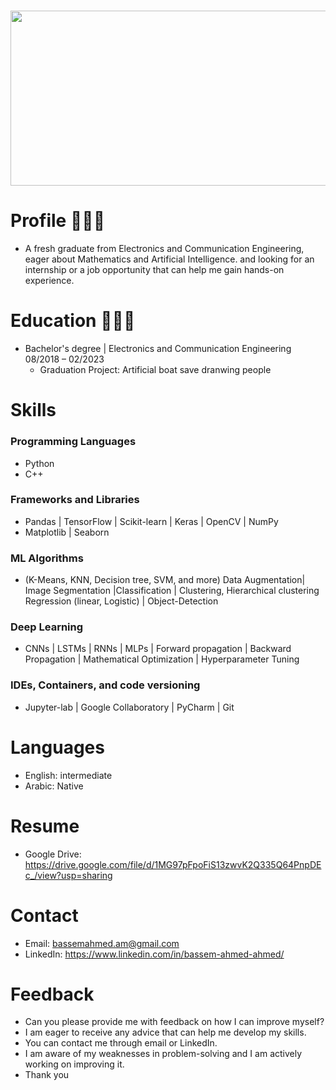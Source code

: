 <h1 align="center"><img center="right" src="https://media0.giphy.com/media/KVVgWtScb37USleUB3/giphy.gif?cid=ecf05e47mb0f479zvwh0dvlgezvine7aiv1j3j0bzf52t562&ep=v1_gifs_related&rid=giphy.gif&ct=g" width="600" height="280"></h1>

# Profile 👨🏻‍💻
-  A fresh graduate from Electronics and Communication Engineering, eager about Mathematics and Artificial Intelligence. and looking for an internship or a job opportunity that can help me gain hands-on experience.
# Education 👨🏻‍🎓 
- Bachelor's degree | Electronics and Communication Engineering 08/2018 – 02/2023
  - Graduation Project: Artificial boat save dranwing people  

# Skills
### Programming Languages
- Python
- C++
### Frameworks and Libraries   
- Pandas | TensorFlow | Scikit-learn | Keras | OpenCV | NumPy 
-  Matplotlib | Seaborn 

### ML Algorithms
- (K-Means, KNN, Decision tree, SVM, and more)
Data Augmentation| Image Segmentation |Classification | Clustering, Hierarchical clustering 
Regression (linear, Logistic) | Object-Detection

### Deep Learning 
- CNNs | LSTMs | RNNs | MLPs | Forward propagation | Backward Propagation | Mathematical Optimization |
Hyperparameter Tuning

### IDEs, Containers, and code versioning 
- Jupyter-lab | Google Collaboratory |
PyCharm | Git

# Languages
- English: intermediate
- Arabic: Native 

# Resume 
- Google Drive: https://drive.google.com/file/d/1MG97pFpoFiS13zwvK2Q335Q64PnpDEc_/view?usp=sharing
# Contact
- Email: bassemahmed.am@gmail.com
- LinkedIn: https://www.linkedin.com/in/bassem-ahmed-ahmed/
  
# Feedback
- Can you please provide me with feedback on how I can improve myself? 
- I am eager to receive any advice that can help me develop my skills. 
- You can contact me through email or LinkedIn. 
- I am aware of my weaknesses in problem-solving and I am actively working on improving it. 
- Thank you

<!-- ### 🔗Contact Me
[![FaceBook](https://img.shields.io/badge/FaceBook-385490?style=for-the-badge&logo=FaceBook&logoColor=white)](https://www.facebook.com/DevAmr74/)
 -->

